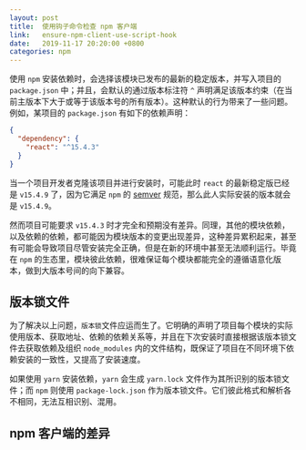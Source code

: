 ```yaml
---
layout: post
title:  使用钩子命令检查 npm 客户端
link:   ensure-npm-client-use-script-hook
date:   2019-11-17 20:20:00 +0800
categories: npm
---
```


使用 `npm` 安装依赖时，会选择该模块已发布的最新的稳定版本，并写入项目的 `package.json` 中；并且，会默认的通过版本标注符 `^` 声明满足该版本约束（在当前主版本下大于或等于该版本号的所有版本）。这种默认的行为带来了一些问题。例如，某项目的 `package.json` 有如下的依赖声明：

```json
{
  "dependency": {
    "react": "^15.4.3"
  }
}
```

当一个项目开发者克隆该项目并进行安装时，可能此时 `react` 的最新稳定版已经是 `v15.4.9` 了，因为它满足 `npm` 的 [semver](https://docs.npmjs.com/misc/semver) 规范，那么此人实际安装的版本就会是 `v15.4.9`。

然而项目可能要求 `v15.4.3` 时才完全和预期没有差异。同理，其他的模块依赖，以及依赖的依赖，都可能因为模块版本的变更出现差异，这种差异累积起来，甚至有可能会导致项目尽管安装完全正确，但是在新的环境中甚至无法顺利运行。毕竟在 `npm` 的生态里，模块彼此依赖，很难保证每个模块都能完全的遵循语意化版本，做到大版本号间的向下兼容。

## 版本锁文件

为了解决以上问题，`版本锁`文件应运而生了。它明确的声明了项目每个模块的实际使用版本、获取地址、依赖的依赖关系等，并且在下次安装时直接根据该版本锁文件去获取依赖及组织 `node_modules` 内的文件结构，既保证了项目在不同环境下依赖安装的一致性，又提高了安装速度。

如果使用 `yarn` 安装依赖，`yarn` 会生成 `yarn.lock` 文件作为其所识别的版本锁文件；而 `npm` 则使用 `package-lock.json` 作为版本锁文件。它们彼此格式和解析各不相同，无法互相识别、混用。

## npm 客户端的差异
